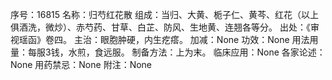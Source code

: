 序号：16815
名称：归芍红花散
组成：当归、大黄、栀子仁、黄芩、红花（以上俱酒洗，微炒）、赤芍药、甘草、白芷、防风、生地黄、连翘各等分。
出处：《审视瑶函》卷四。
主治：眼胞肿硬，内生疙瘩。
加减：None
功效：None
用法用量：每服3钱，水煎，食远服。
制备方法：上为末。
临床应用：None
各家论述：None
用药禁忌：None
附注：None
